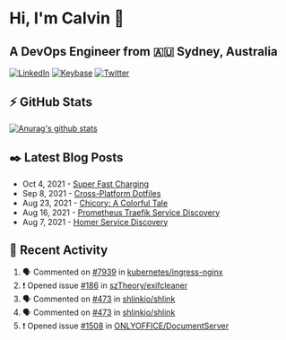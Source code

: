 # Hi, I'm Calvin 🍭
## A DevOps Engineer from 🇦🇺 Sydney, Australia</h3>

[![LinkedIn](https://img.shields.io/badge/-c–bui-0077B5?style=flat-square&labelColor=0077B5&logo=LinkedIn&logoColor=white)](https://www.linkedin.com/in/c-bui/)
[![Keybase](https://img.shields.io/badge/-calvinbui-ff6f21?style=flat-square&labelColor=ff6f21&logo=Keybase&logoColor=white)](https://keybase.io/calvinbui)
[![Twitter](https://img.shields.io/badge/-ASAPCalvin-1DA1F2?style=flat-square&labelColor=1DA1F2&logo=Twitter&logoColor=white)](https://twitter.com/ASAPCalvin)

<!-- https://github.com/rishavanand/github-profilinator -->
## ⚡ GitHub Stats
[![Anurag's github stats](https://github-readme-stats.vercel.app/api?username=calvinbui&count_private=true&hide_title=true)](https://github.com/anuraghazra/github-readme-stats)

<!-- https://github.com/gautamkrishnar/blog-post-workflow -->
## ✒️ Latest Blog Posts

<!-- BLOG-POST-LIST:START -->
- Oct 4, 2021 - [Super Fast Charging](https://calvin.me/super-fast-charging)
- Sep 8, 2021 - [Cross-Platform Dotfiles](https://calvin.me/cross-platform-dotfiles)
- Aug 23, 2021 - [Chicory: A Colorful Tale](https://calvin.me/chicory)
- Aug 16, 2021 - [Prometheus Traefik Service Discovery](https://calvin.me/prometheus-traefik-service-discovery)
- Aug 7, 2021 - [Homer Service Discovery](https://calvin.me/homer-service-discovery)

<!-- BLOG-POST-LIST:END -->

## 🏃‍ Recent Activity

<!--START_SECTION:activity-->
1. 🗣 Commented on [#7939](https://github.com/kubernetes/ingress-nginx/issues/7939) in [kubernetes/ingress-nginx](https://github.com/kubernetes/ingress-nginx)
2. ❗️ Opened issue [#186](https://github.com/szTheory/exifcleaner/issues/186) in [szTheory/exifcleaner](https://github.com/szTheory/exifcleaner)
3. 🗣 Commented on [#473](https://github.com/shlinkio/shlink/issues/473) in [shlinkio/shlink](https://github.com/shlinkio/shlink)
4. 🗣 Commented on [#473](https://github.com/shlinkio/shlink/issues/473) in [shlinkio/shlink](https://github.com/shlinkio/shlink)
5. ❗️ Opened issue [#1508](https://github.com/ONLYOFFICE/DocumentServer/issues/1508) in [ONLYOFFICE/DocumentServer](https://github.com/ONLYOFFICE/DocumentServer)
<!--END_SECTION:activity-->
